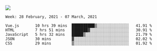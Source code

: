<!--
**Mat2ja/Mat2ja** is a ✨ _special_ ✨ repository because its `README.md` (this file) appears on your GitHub profile.

Here are some ideas to get you started:

- 🔭 I’m currently working on ...
- 🌱 I’m currently learning ...
- 👯 I’m looking to collaborate on ...
- 🤔 I’m looking for help with ...
- 💬 Ask me about ...
- 📫 How to reach me: ...
- 😄 Pronouns: ...
- ⚡ Fun fact: ...
-->

<img src='https://media.giphy.com/media/xT9IgG50Fb7Mi0prBC/giphy.gif'>

<!--START_SECTION:waka-->
```text
Week: 28 February, 2021 - 07 March, 2021

Vue.js       10 hrs 39 mins  ██████████▒░░░░░░░░░░░░░░   41.91 % 
HTML         7 hrs 51 mins   ███████▓░░░░░░░░░░░░░░░░░   30.91 % 
JavaScript   5 hrs 32 mins   █████▒░░░░░░░░░░░░░░░░░░░   21.79 % 
JSON         30 mins         ▓░░░░░░░░░░░░░░░░░░░░░░░░   02.02 % 
CSS          29 mins         ▒░░░░░░░░░░░░░░░░░░░░░░░░   01.92 % 
```
<!--END_SECTION:waka-->
